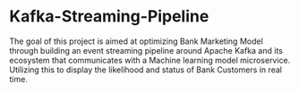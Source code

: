 # Kafka-Streaming-Pipeline
The goal of this project is aimed at optimizing Bank Marketing Model through building an event streaming pipeline around Apache Kafka and its ecosystem that communicates with a Machine learning model microservice. Utilizing this to display the likelihood and status of Bank Customers in real time.
